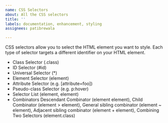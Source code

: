 ```yaml
---
name: CSS Selectors
about: All the CSS selectors
title: ''
labels: documentation, enhancement, styling
assignees: patibrewala

---
```


CSS selectors allow you to select the HTML element you want to style. Each type of selector targets a different identifier on your HTML element. 

- Class Selector (.class)
- ID Selector (#id)
- Universal Selector (*)
- Element Selector (element) 
- Attribute Selector (e.g. [attribute=foo])     
- Pseudo-class Selector (e.g. p:hover)
- Selector List (element, element)                  
- Combinators
Descendant Combinator (element element), Child Combinator (element > element), General sibling combinator (element ~ element), Adjacent sibling combinator (element + element), Combining Two Selectors (element.class)
